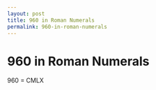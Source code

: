 ```yaml
---
layout: post
title: 960 in Roman Numerals
permalink: 960-in-roman-numerals
---
```


# 960 in Roman Numerals

960 = CMLX
